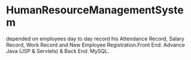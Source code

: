 # HumanResourceManagementSystem
depended on employees day to day record his Attendance Record, Salary Record, Work Record and New Employee Registration.Front End: Advance Java (JSP &amp; Servlets) &amp; Back End: MySQL.
